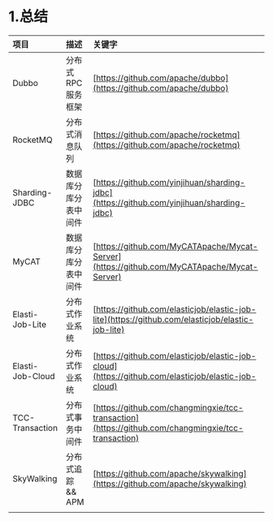 # 1.总结

| 项目 | 描述 | 关键字 |
| :--- | :--- | :--- |
| Dubbo | 分布式 RPC 服务框架 | [https://github.com/apache/dubbo](https://github.com/apache/dubbo) |
| RocketMQ | 分布式消息队列 | [https://github.com/apache/rocketmq](https://github.com/apache/rocketmq) |
| Sharding-JDBC | 数据库分库分表中间件 | [https://github.com/yinjihuan/sharding-jdbc](https://github.com/yinjihuan/sharding-jdbc) |
| MyCAT | 数据库分库分表中间件 | [https://github.com/MyCATApache/Mycat-Server](https://github.com/MyCATApache/Mycat-Server) |
| Elasti-Job-Lite | 分布式作业系统 | [https://github.com/elasticjob/elastic-job-lite](https://github.com/elasticjob/elastic-job-lite) |
| Elasti-Job-Cloud | 分布式作业系统 | [https://github.com/elasticjob/elastic-job-cloud](https://github.com/elasticjob/elastic-job-cloud) |
| TCC-Transaction | 分布式事务中间件 | [https://github.com/changmingxie/tcc-transaction](https://github.com/changmingxie/tcc-transaction) |
| SkyWalking | 分布式追踪 && APM | [https://github.com/apache/skywalking](https://github.com/apache/skywalking) |
|  |  |  |



